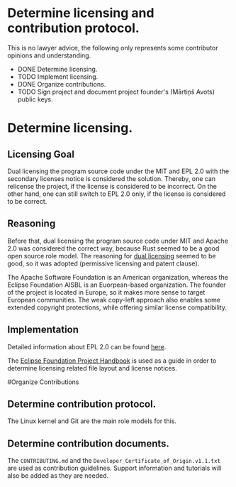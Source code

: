 # Determine licensing and contribution protocol.

This is no lawyer advice, the following only represents some contributor opinions and understanding.

* DONE Determine licensing.
* TODO Implement licensing.
* DONE Organize contributions.
* TODO Sign project and document project founder's (Mārtiņš Avots) public keys.

# Determine licensing.

## Licensing Goal

Dual licensing the program source code under the MIT and EPL 2.0 with the secondary licenses notice is considered the solution.
Thereby, one can relicense the project, if the license is considered to be incorrect.
On the other hand, one can still switch to EPL 2.0 only,
if the license is considered to be correct.

## Reasoning

Before that, dual licensing the program source code under MIT and Apache 2.0
was considered the correct way,
because Rust seemed to be a good open source role model.
The reasoning for [dual licensing](https://mail.mozilla.org/pipermail/rust-dev/2012-November/002664.html)
seemed to be good, so it was adopted (permissive licensing and patent clause).

The Apache Software Foundation is an American organization,
whereas the Eclipse Foundation AISBL is an Euorpean-based organization.
The founder of the project is located in Europe,
so it makes more sense to target European communities.
The weak copy-left approach also enables some extended copyright protections,
while offering similar license compatibility.

## Implementation

Detailed information about EPL 2.0 can be found
[here](https://www.eclipse.org/legal/epl-2.0/).

The [Eclipse Foundation Project Handbook](https://www.eclipse.org/projects/handbook/)
is used as a guide in order to determine licensing related
file layout and license notices.

#Organize Contributions

## Determine contribution protocol.

The Linux kernel and Git are the main role models for this. 

## Determine contribution documents.

The `CONTRIBUTING.md` and the `Developer_Certificate_of_Origin.v1.1.txt`
are used as contribution guidelines.
Support information and tutorials will also be added
as they are needed.